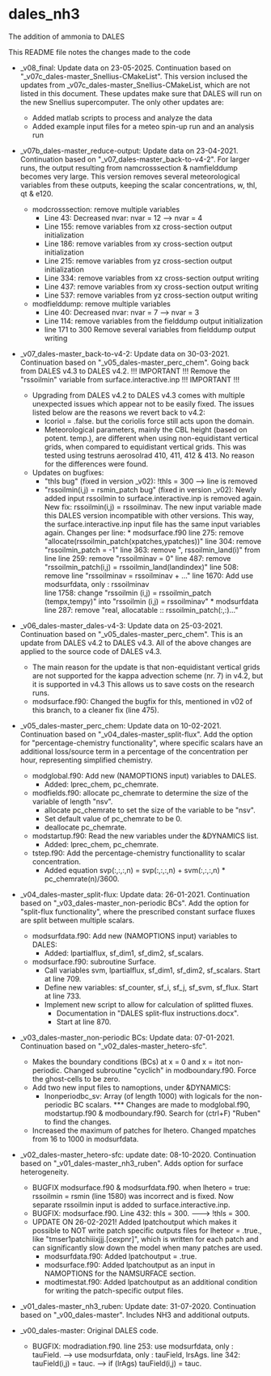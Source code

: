 # dales_nh3
 The addition of ammonia to DALES
 
 This README file notes the changes made to the code
 
- _v08_final: 
	Update data on 23-05-2025. 
	Continuation based on "_v07c_dales-master_Snellius-CMakeList". 
	This version inclused the updates from _v07c_dales-master_Snellius-CMakeList, which 
	are not listed in this document. These updates make sure that DALES will run on 
	the new Snellius supercomputer. 
	The only other updates are:
	- Added matlab scripts to process and analyze the data
	- Added example input files for a meteo spin-up run and an analysis run
 
 - _v07b_dales-master_reduce-output: 
	Update data on 23-04-2021. 
	Continuation based on "_v07_dales-master_back-to-v4-2". 
	For larger runs, the output resulting from namcrosssection & namfielddump becomes 
	very large. This version removes several meteorological variables from these outputs,
	keeping the scalar concentrations, w, thl, qt & e120.
	- modcrosssection: remove multiple variables
		* Line 43:		Decreased nvar: 	nvar = 12 --> nvar = 4
		* Line 155:  	remove variables from xz cross-section output initialization
		* Line 186:  	remove variables from xy cross-section output initialization
		* Line 215:  	remove variables from yz cross-section output initialization
		* Line 334:  	remove variables from xz cross-section output writing
		* Line 437:  	remove variables from xy cross-section output writing
		* Line 537:  	remove variables from yz cross-section output writing
	- modfielddump: remove multiple variables
		* Line 40:		Decreased nvar: 	nvar = 7 --> nvar = 3
		* Line 114:  	remove variables from the fielddump output initialization
		* line 171 to 300	Remove several variables from fielddump output writing 
	
- _v07_dales-master_back-to-v4-2:
	Update data on 30-03-2021.
	Continuation based on "_v05_dales-master_perc_chem". 
	Going back from DALES v4.3 to DALES v4.2. 
	!!! IMPORTANT !!! 
		Remove the "rssoilmin" variable from surface.interactive.inp
	!!! IMPORTANT !!! 
	- Upgrading from DALES v4.2 to DALES v4.3 comes with multiple unexpected issues which 
	  appear not to be easily fixed. The issues listed below are the reasons we revert 
	  back to v4.2: 
		* lcoriol = .false. but the coriolis force still acts upon the domain.
		* Meteorological parameters, mainly the CBL height (based on potent. temp.), are 
		  different when using non-equidistant vertical grids, when compared to equidistant 
		  vertical grids. This was tested using testruns aerosolrad 410, 411, 412 & 413. No 
		  reason for the differences were found. 
	- Updates on bugfixes: 
		* "thls bug" (fixed in version _v02): 
			!thls = 300 --> line is removed
		* "rssoilmin(i,j) = rsmin_patch bug" (fixed in version _v02):
			Newly added input rssoilmin to surface.interactive.inp is removed again.
			New fix: rssoilmin(i,j) = rssoilminav. The new input variable made this 
			DALES version incompatible with other versions. This way, the 
			surface.interactive.inp input file has the same input variables again.
			Changes per line:
				* modsurface.f90
				line 275: remove "allocate(rssoilmin_patch(xpatches,ypatches))"
				line 304: remove "rssoilmin_patch  = -1"
				line 363: remove ", rssoilmin_land(i)" from line
				line 259: remove "rssoilminav  = 0"
				line 487: remove "rssoilmin_patch(i,j)  = rssoilmin_land(landindex)"
				line 508: remove  line "rssoilminav   = rssoilminav  +  ..."
				line 1670: Add use modsurfdata, only : rssoilminav	
				line 1758: change "rssoilmin  (i,j) = rssoilmin_patch (tempx,tempy)" into 
					"rssoilmin  (i,j) = rssoilminav" 
				* modsurfdata
				line 287: remove "real, allocatable :: rssoilmin_patch(:,:)..."

- _v06_dales-master_dales-v4-3:
	Update data on 25-03-2021. 
	Continuation based on "_v05_dales-master_perc_chem". 
	This is an update from DALES v4.2 to DALES v4.3. 
	All of the above changes are applied to the source code of DALES v4.3. 
	- The main reason for the update is that non-equidistant vertical grids are not supported 
	  for the kappa advection scheme (nr. 7) in v4.2, but it is supported in v4.3 This 
	  allows us to save costs on the research runs. 
	- modsurface.f90: Changed the bugfix for thls, mentioned in v02 of this branch, to a 
	  cleaner fix (line 475). 

- _v05_dales-master_perc_chem: 
	Update data on 10-02-2021. 
	Continuation based on "_v04_dales-master_split-flux". 
	Add the option for "percentage-chemistry functionality", where specific scalars 
	have an additional loss/source term in a percentage of the concentration per hour,
	representing simplified chemistry. 
	- modglobal.f90: Add new (NAMOPTIONS input) variables to DALES. 
		* Added: lprec_chem, pc_chemrate. 
	- modfields.f90: allocate pc_chemrate to determine the size of the variable of length "nsv". 
		* allocate pc_chemrate to set the size of the variable to be "nsv". 
		* Set default value of pc_chemrate to  be 0. 
		* deallocate pc_chemrate. 
	- modstartup.f90: Read the new variables under the &DYNAMICS list. 
		* Added: lprec_chem, pc_chemrate. 
	- tstep.f90: Add the percentage-chemistry functionallity to scalar concentration. 
		* Added equation svp(:,:,:,n) = svp(:,:,:,n) + svm(:,:,:,n) * pc_chemrate(n)/3600. 
		
- _v04_dales-master_split-flux: 
	Update data: 26-01-2021. 
	Continuation based on "_v03_dales-master_non-periodic BCs". 
	Add the option for "split-flux functionality", where the prescribed constant surface
	fluxes are split between multiple scalars. 
	- modsurfdata.f90: Add new (NAMOPTIONS input) variables to DALES:
		* Added: lpartialflux, sf_dim1, sf_dim2, sf_scalars. 
	- modsurface.f90: subroutine Surface. 
		* Call variables svm, lpartialflux, sf_dim1, sf_dim2, sf_scalars. 
		  Start at line 709. 
		* Define new variables: sf_counter, sf_i, sf_j, sf_svm, sf_flux. 
		  Start at line 733. 
		* Implement new script to allow for calculation of splitted fluxes. 
			+ Documentation in "DALES split-flux instructions.docx". 
			+ Start at line 870.
	
- _v03_dales-master_non-periodic BCs:
	Update data: 07-01-2021. 
	Continuation based on "_v02_dales-master_hetero-sfc". 
	- Makes the boundary conditions (BCs) at x = 0 and x = itot non-periodic. 
		Changed subroutine "cyclich" in modboundary.f90. 
		Force the ghost-cells to be zero. 
	- Add two new input files to namoptions, under &DYNAMICS:
		* lnonperiodbc_sv: 	Array (of length 1000) with logicals for the non-periodic 
							BC scalars. 
		*** Changes are made to modglobal.f90, modstartup.f90 & modboundary.f90.
			Search for (ctrl+F) "Ruben" to find the changes. 
	- Increased the maximum of patches for lhetero. 
		Changed mpatches from 16 to 1000 in modsurfdata. 

- _v02_dales-master_hetero-sfc:
	update date: 08-10-2020.
	Continuation based on "_v01_dales-master_nh3_ruben".
	Adds option for surface heterogeneity. 
	* BUGFIX modsurface.f90 & modsurfdata.f90. 
		when lhetero = true: rssoilmin = rsmin (line 1580) was incorrect and is fixed. 
		Now separate rssoilmin input is added to surface.interactive.inp. 
	* BUGFIX: modsurface.f90. 
		Line 432: 	thls         = 300. 
					---> !thls         = 300. 
	- UPDATE ON 26-02-2021! 
	  Added lpatchoutput which makes it possible to NOT write patch specific outputs
	  files for lheteor = .true., like "tmser1patchiiixjjj.[cexpnr]", which is written 
	  for each patch and can significantly slow down the model when many patches are
	  used.
		* modsurfdata.f90: 	Added lpatchoutput = .true.
		* modsurface.f90:	Added lpatchoutput as an input in NAMOPTIONS for the 
							NAMSURFACE section. 
		* modtimestat.f90: 	Added lpatchoutput as an additional condition for writing
							the patch-specific output files. 

- _v01_dales-master_nh3_ruben:
	Update date: 31-07-2020. 
	Continuation based on "_v00_dales-master". 
	Includes NH3 and additional outputs. 
	
- _v00_dales-master: 
	Original DALES code. 
	* BUGFIX: modradiation.f90. 
		line 253:	use modsurfdata,  only : tauField. 
					--> use modsurfdata,  only : tauField, lrsAgs. 
		line 342: 	tauField(i,j) = tauc. 
					--> if (lrAgs) tauField(i,j) = tauc. 
	
	
